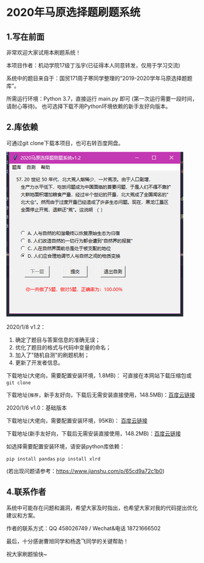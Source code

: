 # 2020年马原选择题刷题系统

## 1.写在前面

非常欢迎大家试用本刷题系统！

本项目作者：机动学院17级丁泓宇(已征得本人同意转发，仅用于学习交流)

系统中的题目来自于：国贸171周子寒同学整理的“2019-2020学年马原选择题题库”。

所需运行环境：Python 3.7，直接运行 main.py 即可 (第一次运行需要一段时间，请耐心等待)。
也可选择下载不用Python环境依赖的新手友好向版本。

## 2.库依赖

可通过git clone下载本项目，也可右转百度网盘。

![random](readme.assets/random.png)

2020/1/8 v1.2：
1. 确定了题目与答案信息的准确无误；
2. 优化了题目的格式与代码中变量的命名；
3. 加入了"随机自测"的刷题机制；
4. 更新了开发者信息。

下载地址(大佬向，需要配置安装环境，1.8MB)： 可直接在本网站下载压缩包或`git clone`

下载地址(`推荐`，新手友好向，下载后无需安装直接使用，148.5MB)：[百度云链接](https://pan.baidu.com/s/1VbYIruMvPKrF33Xqk88ZbA)

2020/1/6 v1.0：基础版本

下载地址(大佬向，需要配置安装环境，95KB)： [百度云链接](https://pan.baidu.com/s/1EWK69nF_cGFckmXyIRjeSQ) 

下载地址(新手友好向，下载后无需安装直接使用，148.2MB)：[百度云链接](https://pan.baidu.com/s/1vZPQ8TmMUbTuwCTBO_xrIA)

如选择需要配置安装环境，请安装python库依赖：

`pip install pandas`
`pip install xlrd `

(若出现问题请参考：https://www.jianshu.com/p/65cd9a72c1b0)

## 4.联系作者

系统中可能存在问题和漏洞，希望大家及时指出，也希望大家对我的代码提出优化建议和方案。

作者的联系方式：QQ 458026749 / Wechat&电话 18721666502

最后，十分感谢曹旭同学和杨逸飞同学的关键帮助！

祝大家刷题愉快~

